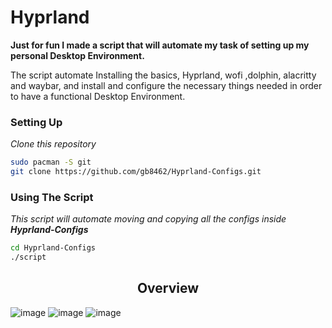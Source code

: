 # Hyprland

**Just for fun I made a script that will automate my task of setting up my personal Desktop Environment.**

The script automate Installing the basics, Hyprland, wofi ,dolphin, alacritty and waybar, and install and configure the necessary things needed in order to have a functional Desktop Environment.

### Setting Up
_Clone this repository_
```bash
sudo pacman -S git
git clone https://github.com/gb8462/Hyprland-Configs.git
```

### Using The Script
_This script will automate moving and copying all the configs inside **Hyprland-Configs**_
```bash
cd Hyprland-Configs
./script
```

<h2 align="center">Overview</h2>

![image](https://github.com/user-attachments/assets/b896442a-96ec-418b-a22c-87eb215ec55a)
![image](https://github.com/user-attachments/assets/3b6f28d6-0470-400a-b07d-2ca1a5a6c196)
![image](https://github.com/user-attachments/assets/64cb0841-e36f-4c9e-98f3-31291d54c197)
